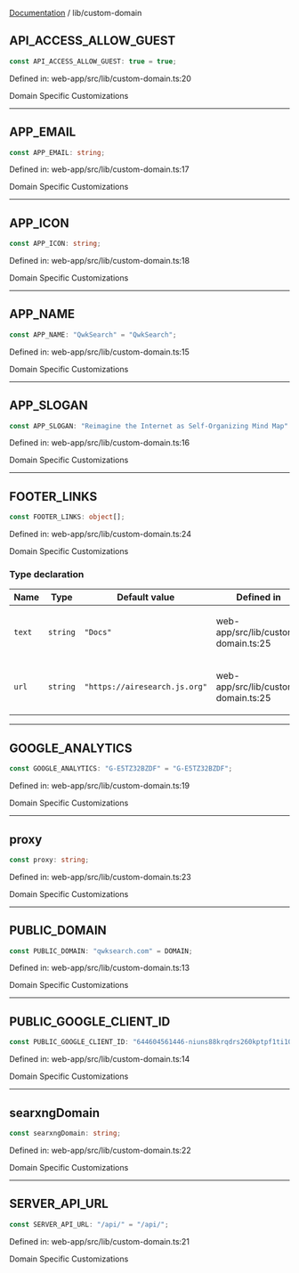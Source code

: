 [Documentation](../modules.md) / lib/custom-domain

## API\_ACCESS\_ALLOW\_GUEST

```ts
const API_ACCESS_ALLOW_GUEST: true = true;
```

Defined in: web-app/src/lib/custom-domain.ts:20

Domain Specific Customizations

***

## APP\_EMAIL

```ts
const APP_EMAIL: string;
```

Defined in: web-app/src/lib/custom-domain.ts:17

Domain Specific Customizations

***

## APP\_ICON

```ts
const APP_ICON: string;
```

Defined in: web-app/src/lib/custom-domain.ts:18

Domain Specific Customizations

***

## APP\_NAME

```ts
const APP_NAME: "QwkSearch" = "QwkSearch";
```

Defined in: web-app/src/lib/custom-domain.ts:15

Domain Specific Customizations

***

## APP\_SLOGAN

```ts
const APP_SLOGAN: "Reimagine the Internet as Self-Organizing Mind Map" = "Reimagine the Internet as Self-Organizing Mind Map";
```

Defined in: web-app/src/lib/custom-domain.ts:16

Domain Specific Customizations

***

## FOOTER\_LINKS

```ts
const FOOTER_LINKS: object[];
```

Defined in: web-app/src/lib/custom-domain.ts:24

Domain Specific Customizations

### Type declaration

<table>
<thead>
<tr>
<th>Name</th>
<th>Type</th>
<th>Default value</th>
<th>Defined in</th>
</tr>
</thead>
<tbody>
<tr>
<td>

`text`

</td>
<td>

`string`

</td>
<td>

`"Docs"`

</td>
<td>

web-app/src/lib/custom-domain.ts:25

</td>
</tr>
<tr>
<td>

`url`

</td>
<td>

`string`

</td>
<td>

`"https://airesearch.js.org"`

</td>
<td>

web-app/src/lib/custom-domain.ts:25

</td>
</tr>
</tbody>
</table>

***

## GOOGLE\_ANALYTICS

```ts
const GOOGLE_ANALYTICS: "G-E5TZ32BZDF" = "G-E5TZ32BZDF";
```

Defined in: web-app/src/lib/custom-domain.ts:19

Domain Specific Customizations

***

## proxy

```ts
const proxy: string;
```

Defined in: web-app/src/lib/custom-domain.ts:23

Domain Specific Customizations

***

## PUBLIC\_DOMAIN

```ts
const PUBLIC_DOMAIN: "qwksearch.com" = DOMAIN;
```

Defined in: web-app/src/lib/custom-domain.ts:13

Domain Specific Customizations

***

## PUBLIC\_GOOGLE\_CLIENT\_ID

```ts
const PUBLIC_GOOGLE_CLIENT_ID: "644604561446-niuns88krqdrs260kptpf1ti10ecrfls.apps.googleusercontent.com" = GOOGLE_CLIENT_ID;
```

Defined in: web-app/src/lib/custom-domain.ts:14

Domain Specific Customizations

***

## searxngDomain

```ts
const searxngDomain: string;
```

Defined in: web-app/src/lib/custom-domain.ts:22

Domain Specific Customizations

***

## SERVER\_API\_URL

```ts
const SERVER_API_URL: "/api/" = "/api/";
```

Defined in: web-app/src/lib/custom-domain.ts:21

Domain Specific Customizations

